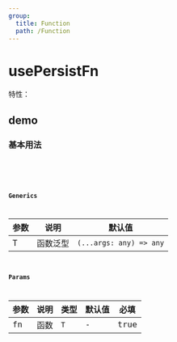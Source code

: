 ```yaml
---
group:
  title: Function
  path: /Function
---
```


# usePersistFn

特性：

## demo

### 基本用法

<code src="./Demo/index.tsx"/>

<code src="./Demo/Demo2.tsx"/>

### Generics

| **参数** | **说明** | **默认值**                 |
| ------ | ------ | ----------------------- |
| T      | 函数泛型   | `(...args: any) => any` |

### Params

| **参数** | **说明** | **类型** | **默认值** | **必填** |
| ------ | ------ | ------ | ------- | ------ |
| fn     | 函数     | `T`    | -       | true   |


